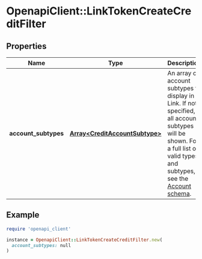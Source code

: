 # OpenapiClient::LinkTokenCreateCreditFilter

## Properties

| Name | Type | Description | Notes |
| ---- | ---- | ----------- | ----- |
| **account_subtypes** | [**Array&lt;CreditAccountSubtype&gt;**](CreditAccountSubtype.md) | An array of account subtypes to display in Link. If not specified, all account subtypes will be shown. For a full list of valid types and subtypes, see the [Account schema](https://plaid.com/docs/api/accounts#account-type-schema).  | [optional] |

## Example

```ruby
require 'openapi_client'

instance = OpenapiClient::LinkTokenCreateCreditFilter.new(
  account_subtypes: null
)
```

